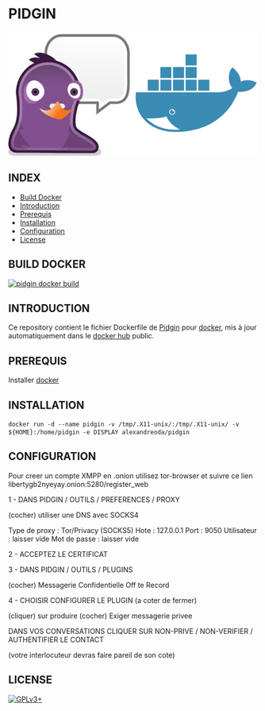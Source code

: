 # PIDGIN

![pidgin](https://raw.githubusercontent.com/oda-alexandre/pidgin/master/img/logo-pidgin.png) ![docker](https://raw.githubusercontent.com/oda-alexandre/pidgin/master/img/logo-docker.png)


## INDEX

- [Build Docker](#BUILD)
- [Introduction](#INTRODUCTION)
- [Prerequis](#PREREQUIS)
- [Installation](#INSTALLATION)
- [Configuration](#CONFIGURATION)
- [License](#LICENSE)


## BUILD DOCKER

[![pidgin docker build](https://img.shields.io/docker/build/alexandreoda/pidgin.svg)](https://hub.docker.com/r/alexandreoda/pidgin)


## INTRODUCTION

Ce repository contient le fichier Dockerfile de [Pidgin](https://pidgin.io/) pour [docker](https://www.docker.com), mis à jour automatiquement dans le [docker hub](https://hub.docker.com/r/alexandreoda/pidgin/) public.


## PREREQUIS

Installer [docker](https://www.docker.com)


## INSTALLATION

```
docker run -d --name pidgin -v /tmp/.X11-unix/:/tmp/.X11-unix/ -v ${HOME}:/home/pidgin -e DISPLAY alexandreoda/pidgin
```


## CONFIGURATION

Pour creer un compte XMPP en .onion utilisez tor-browser et suivre ce lien libertygb2nyeyay.onion:5280/register_web


1 - DANS PIDGIN / OUTILS / PREFERENCES / PROXY

(cocher) utiliser une DNS avec SOCKS4

Type de proxy : Tor/Privacy (SOCKS5)
Hote          : 127.0.0.1
Port          : 9050
Utilisateur   : laisser vide
Mot de passe  : laisser vide


2 - ACCEPTEZ LE CERTIFICAT


3 - DANS PIDGIN / OUTILS / PLUGINS

(cocher) Messagerie Confidentielle Off te Record


4 - CHOISIR CONFIGURER LE PLUGIN (a coter de fermer)

(cliquer) sur produire
(cocher) Exiger messagerie privee

DANS VOS CONVERSATIONS CLIQUER SUR NON-PRIVE / NON-VERIFIER / AUTHENTIFIER LE CONTACT

(votre interlocuteur devras faire pareil de son cote)


## LICENSE

[![GPLv3+](http://gplv3.fsf.org/gplv3-127x51.png)](https://github.com/oda-alexandre/pidgin/blob/master/LICENSE)
